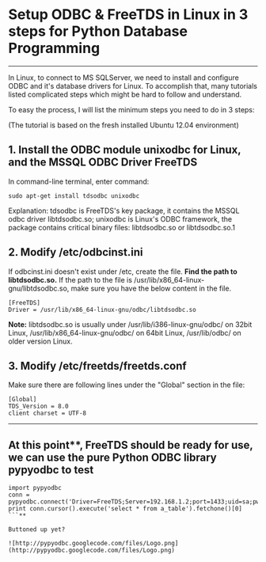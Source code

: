 # Setup ODBC & FreeTDS in Linux in 3 steps for Python Database Programming #




---

In Linux, to connect to MS SQLServer, we need to install and configure ODBC and it's database drivers for Linux. To accomplish that, many tutorials listed complicated steps which might be hard to follow and understand.

To easy the process, I will list the minimum steps you need to do in 3 steps:


(The tutorial is based on the fresh installed Ubuntu 12.04 environment)

## 1. Install the ODBC module unixodbc for Linux, and the MSSQL ODBC Driver FreeTDS ##

In command-line terminal, enter command:
```
sudo apt-get install tdsodbc unixodbc
```

Explanation: tdsodbc is FreeTDS's key package, it contains the MSSQL odbc driver libtdsodbc.so; unixodbc is Linux's ODBC framework, the package contains critical binary files: libtdsodbc.so or libtdsodbc.so.1


## 2. Modify /etc/odbcinst.ini ##
If odbcinst.ini doesn't exist under /etc, create the file.
**Find the path to libtdsodbc.so.** If the path to the file is /usr/lib/x86\_64-linux-gnu/libtdsodbc.so, make sure you have the below content in the file.
```
[FreeTDS]
Driver = /usr/lib/x86_64-linux-gnu/odbc/libtdsodbc.so
```

**Note:** libtdsodbc.so is usually under /usr/lib/i386-linux-gnu/odbc/ on 32bit Linux, /usr/lib/x86\_64-linux-gnu/odbc/ on 64bit Linux, /usr/lib/odbc/ on older version Linux.


## 3. Modify /etc/freetds/freetds.conf ##
Make sure there are following lines under the "Global" section in the file:
```
[Global]
TDS_Version = 8.0
client charset = UTF-8
```


---

## At this point**, FreeTDS should be ready for use, we can use the pure Python ODBC library pypyodbc to test ##
```
import pypyodbc
conn = pypyodbc.connect('Driver=FreeTDS;Server=192.168.1.2;port=1433;uid=sa;pwd=pwd1;database=db_name')
print conn.cursor().execute('select * from a_table').fetchone()[0]
```**

Buttoned up yet?  

![http://pypyodbc.googlecode.com/files/Logo.png](http://pypyodbc.googlecode.com/files/Logo.png)